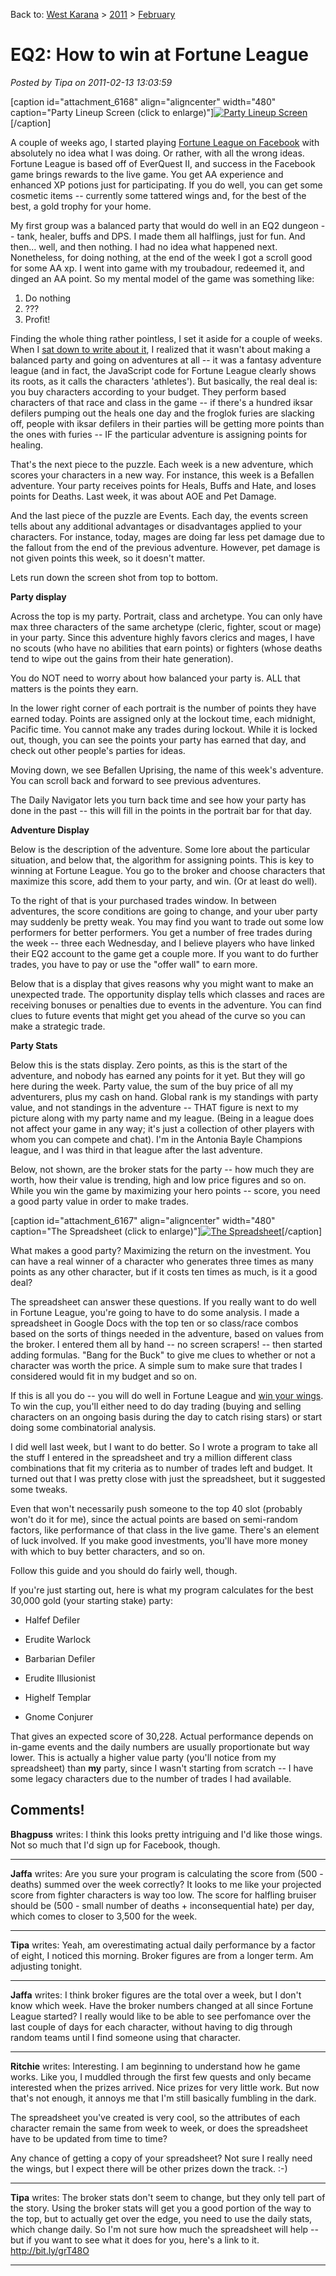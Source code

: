 Back to: [West Karana](/posts/westkarana.md) > [2011](/posts/2011/westkarana.md) > [February](./westkarana.md)
# EQ2: How to win at Fortune League

*Posted by Tipa on 2011-02-13 13:03:59*

[caption id="attachment\_6168" align="aligncenter" width="480" caption="Party Lineup Screen (click to enlarge)"][![](../../../uploads/2011/02/Fullscreen-capture-2132011-120658-PM-480x423.jpg "Party Lineup Screen")](../../../uploads/2011/02/Fullscreen-capture-2132011-120658-PM.jpg)[/caption]

A couple of weeks ago, I started playing [Fortune League on Facebook](http://apps.facebook.com/fortuneleague/) with absolutely no idea what I was doing. Or rather, with all the wrong ideas. Fortune League is based off of EverQuest II, and success in the Facebook game brings rewards to the live game. You get AA experience and enhanced XP potions just for participating. If you do well, you can get some cosmetic items -- currently some tattered wings and, for the best of the best, a gold trophy for your home.

My first group was a balanced party that would do well in an EQ2 dungeon -- tank, healer, buffs and DPS. I made them all halflings, just for fun. And then... well, and then nothing. I had no idea what happened next. Nonetheless, for doing nothing, at the end of the week I got a scroll good for some AA xp. I went into game with my troubadour, redeemed it, and dinged an AA point. So my mental model of the game was something like:

1. Do nothing
2. ???
3. Profit!



Finding the whole thing rather pointless, I set it aside for a couple of weeks. When I [sat down to write about it](../../../index.php/2011/01/10/fortune-league-or-wall-street-raiders/), I realized that it wasn't about making a balanced party and going on adventures at all -- it was a fantasy adventure league (and in fact, the JavaScript code for Fortune League clearly shows its roots, as it calls the characters 'athletes'). But basically, the real deal is: you buy characters according to your budget. They perform based characters of that race and class in the game -- if there's a hundred iksar defilers pumping out the heals one day and the froglok furies are slacking off, people with iksar defilers in their parties will be getting more points than the ones with furies -- IF the particular adventure is assigning points for healing.

That's the next piece to the puzzle. Each week is a new adventure, which scores your characters in a new way. For instance, this week is a Befallen adventure. Your party receives points for Heals, Buffs and Hate, and loses points for Deaths. Last week, it was about AOE and Pet Damage.

And the last piece of the puzzle are Events. Each day, the events screen tells about any additional advantages or disadvantages applied to your characters. For instance, today, mages are doing far less pet damage due to the fallout from the end of the previous adventure. However, pet damage is not given points this week, so it doesn't matter.

Lets run down the screen shot from top to bottom.

**Party display**

Across the top is my party. Portrait, class and archetype. You can only have max three characters of the same archetype (cleric, fighter, scout or mage) in your party. Since this adventure highly favors clerics and mages, I have no scouts (who have no abilities that earn points) or fighters (whose deaths tend to wipe out the gains from their hate generation).

You do NOT need to worry about how balanced your party is. ALL that matters is the points they earn.

In the lower right corner of each portrait is the number of points they have earned today. Points are assigned only at the lockout time, each midnight, Pacific time. You cannot make any trades during lockout. While it is locked out, though, you can see the points your party has earned that day, and check out other people's parties for ideas.

Moving down, we see Befallen Uprising, the name of this week's adventure. You can scroll back and forward to see previous adventures.

The Daily Navigator lets you turn back time and see how your party has done in the past -- this will fill in the points in the portrait bar for that day.

**Adventure Display**

Below is the description of the adventure. Some lore about the particular situation, and below that, the algorithm for assigning points. This is key to winning at Fortune League. You go to the broker and choose characters that maximize this score, add them to your party, and win. (Or at least do well).

To the right of that is your purchased trades window. In between adventures, the score conditions are going to change, and your uber party may suddenly be pretty weak. You may find you want to trade out some low performers for better performers. You get a number of free trades during the week -- three each Wednesday, and I believe players who have linked their EQ2 account to the game get a couple more. If you want to do further trades, you have to pay or use the "offer wall" to earn more.

Below that is a display that gives reasons why you might want to make an unexpected trade. The opportunity display tells which classes and races are receiving bonuses or penalties due to events in the adventure. You can find clues to future events that might get you ahead of the curve so you can make a strategic trade.

**Party Stats**

Below this is the stats display. Zero points, as this is the start of the adventure, and nobody has earned any points for it yet. But they will go here during the week. Party value, the sum of the buy price of all my adventurers, plus my cash on hand. Global rank is my standings with party value, and not standings in the adventure -- THAT figure is next to my picture along with my party name and my league. (Being in a league does not affect your game in any way; it's just a collection of other players with whom you can compete and chat). I'm in the Antonia Bayle Champions league, and I was third in that league after the last adventure.

Below, not shown, are the broker stats for the party -- how much they are worth, how their value is trending, high and low price figures and so on. While you win the game by maximizing your hero points -- score, you need a good party value in order to make trades.

[caption id="attachment\_6167" align="aligncenter" width="480" caption="The Spreadsheet (click to enlarge)"][![](../../../uploads/2011/02/Fullscreen-capture-2132011-120302-PM-480x384.jpg "The Spreadsheet")](../../../uploads/2011/02/Fullscreen-capture-2132011-120302-PM.jpg)[/caption]

What makes a good party? Maximizing the return on the investment. You can have a real winner of a character who generates three times as many points as any other character, but if it costs ten times as much, is it a good deal?

The spreadsheet can answer these questions. If you really want to do well in Fortune League, you're going to have to do some analysis. I made a spreadsheet in Google Docs with the top ten or so class/race combos based on the sorts of things needed in the adventure, based on values from the broker. I entered them all by hand -- no screen scrapers! -- then started adding formulas. "Bang for the Buck" to give me clues to whether or not a character was worth the price. A simple sum to make sure that trades I considered would fit in my budget and so on.

If this is all you do -- you will do well in Fortune League and [win your wings](http://mmoquests.com/2011/02/12/tattered-wings-eq2/). To win the cup, you'll either need to do day trading (buying and selling characters on an ongoing basis during the day to catch rising stars) or start doing some combinatorial analysis.

I did well last week, but I want to do better. So I wrote a program to take all the stuff I entered in the spreadsheet and try a million different class combinations that fit my criteria as to number of trades left and budget. It turned out that I was pretty close with just the spreadsheet, but it suggested some tweaks.

Even that won't necessarily push someone to the top 40 slot (probably won't do it for me), since the actual points are based on semi-random factors, like performance of that class in the live game. There's an element of luck involved. If you make good investments, you'll have more money with which to buy better characters, and so on.

Follow this guide and you should do fairly well, though.

If you're just starting out, here is what my program calculates for the best 30,000 gold (your starting stake) party:


 * Halfef Defiler

 * Erudite Warlock

 * Barbarian Defiler

 * Erudite Illusionist

 * Highelf Templar

 * Gnome Conjurer




That gives an expected score of 30,228. Actual performance depends on in-game events and the daily numbers are usually proportionate but way lower. This is actually a higher value party (you'll notice from my spreadsheet) than **my** party, since I wasn't starting from scratch -- I have some legacy characters due to the number of trades I had available.

## Comments!

**Bhagpuss** writes: I think this looks pretty intriguing and I'd like those wings. Not so much that I'd sign up for Facebook, though.

---

**Jaffa** writes: Are you sure your program is calculating the score from (500 - deaths) summed over the week correctly? It looks to me like your projected score from fighter characters is way too low. The score for halfling bruiser should be (500 - small number of deaths + inconsequential hate) per day, which comes to closer to 3,500 for the week.

---

**Tipa** writes: Yeah, am overestimating actual daily performance by a factor of eight, I noticed this morning. Broker figures are from a longer term. Am adjusting tonight. 

---

**Jaffa** writes: I think broker figures are the total over a week, but I don't know which week. Have the broker numbers changed at all since Fortune League started? I really would like to be able to see perfomance over the last couple of days for each character, without having to dig through random teams until I find someone using that character.

---

**Ritchie** writes: Interesting. I am beginning to understand how he game works. Like you, I muddled through the first few quests and only became interested when the prizes arrived. Nice prizes for very little work. But now that's not enough, it annoys me that I'm still basically fumbling in the dark.

The spreadsheet you've created is very cool, so the attributes of each character remain the same from week to week, or does the spreadsheet have to be updated from time to time?

Any chance of getting a copy of your spreadsheet? Not sure I really need the wings, but I expect there will be other prizes down the track. :-)

---

**Tipa** writes: The broker stats don't seem to change, but they only tell part of the story. Using the broker stats will get you a good portion of the way to the top, but to actually get over the edge, you need to use the daily stats, which change daily. So I'm not sure how much the spreadsheet will help -- but if you want to see what it does for you, here's a link to it. http://bit.ly/grT48O

---

